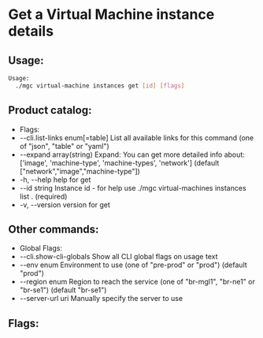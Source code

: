 # Get a Virtual Machine instance details

## Usage:
```bash
Usage:
  ./mgc virtual-machine instances get [id] [flags]
```

## Product catalog:
- Flags:
- --cli.list-links enum[=table]   List all available links for this command (one of "json", "table" or "yaml")
- --expand array(string)          Expand: You can get more detailed info about: ['image', 'machine-type', 'machine-types', 'network']  (default ["network","image","machine-type"])
- -h, --help                          help for get
- --id string                     Instance id - for help use ./mgc virtual-machines instances list . (required)
- -v, --version                       version for get

## Other commands:
- Global Flags:
- --cli.show-cli-globals   Show all CLI global flags on usage text
- --env enum               Environment to use (one of "pre-prod" or "prod") (default "prod")
- --region enum            Region to reach the service (one of "br-mgl1", "br-ne1" or "br-se1") (default "br-se1")
- --server-url uri         Manually specify the server to use

## Flags:
```bash

```

